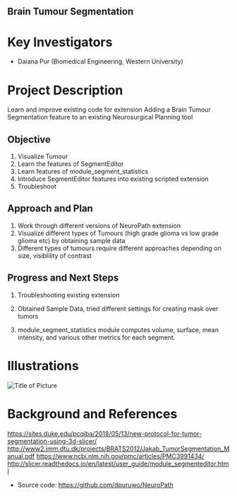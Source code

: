 
## Brain Tumour Segmentation 
# Key Investigators
- Daiana Pur (Biomedical Engineering, Western University) 

# Project Description
Learn and improve existing code for extension
Adding a Brain Tumour Segmentation feature to an existing Neurosurgical Planning tool

## Objective
1. Visualize Tumour   
2. Learn the features of SegmentEditor
3. Learn features of module_segment_statistics 
4. Introduce SegmentEditor features into existing scripted extension
5. Troubleshoot
 

## Approach and Plan

1. Work through different versions of NeuroPath extension
2. Visualize different types of Tumours (high grade glioma vs low grade glioma etc) by obtaining sample data
3. Different types of tumours require different approaches depending on size, visiblility of contrast 


## Progress and Next Steps
1. Troubleshooting existing extension

2. Obtained Sample Data, tried different settings for creating mask over tumors 

3.  module_segment_statistics module computes volume, surface, mean intensity, and various other metrics for each segment.


# Illustrations

![Title of Picture](link)

# Background and References

https://sites.duke.edu/pcqiba/2018/05/13/new-protocol-for-tumor-segmentation-using-3d-slicer/
http://www2.imm.dtu.dk/projects/BRATS2012/Jakab_TumorSegmentation_Manual.pdf
https://www.ncbi.nlm.nih.gov/pmc/articles/PMC3991434/
http://slicer.readthedocs.io/en/latest/user_guide/module_segmenteditor.html

- Source code: https://github.com/dpuruwo/NeuroPath

